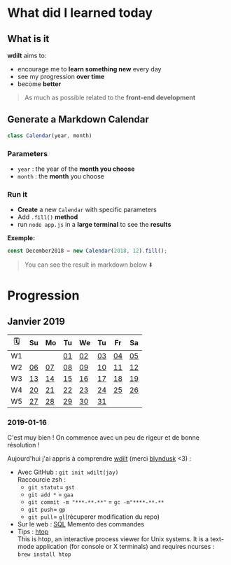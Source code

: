 # What did I learned today

## What is it

**wdilt** aims to:

- encourage me to **learn something new** every day
- see my progression **over time**
- become **better**

> As much as possible related to the **front-end development**

## Generate a Markdown Calendar

```JavaScript
class Calendar(year, month)
```

### Parameters

- `year` : the year of the **month you choose**
- `month` : the **month** you choose

### Run it

- **Create** a new `Calendar` with specific parameters
- Add `.fill()` **method**
- run `node app.js` in a **large terminal** to see the **results**

__Exemple:__

```JavaScript
const December2018 = new Calendar(2018, 12).fill();
```

> You can see the result in markdown below ⬇️

# Progression

## Janvier 2019
| 🗓 |        Su       |        Mo       |        Tu       |        We       |        Tu       |        Fr       |        Sa       |
| -- | --------------- | --------------- | --------------- | --------------- | --------------- | --------------- | --------------- |
| W1 |                 |                 |[01](#2019-01-01)|[02](#2019-01-02)|[03](#2019-01-03)|[04](#2019-01-04)|[05](#2019-01-05)|
| W2 |[06](#2019-01-06)|[07](#2019-01-07)|[08](#2019-01-08)|[09](#2019-01-09)|[10](#2019-01-10)|[11](#2019-01-11)|[12](#2019-01-12)|
| W3 |[13](#2019-01-13)|[14](#2019-01-14)|[15](#2019-01-15)|[16](#2019-01-16)|[17](#2019-01-17)|[18](#2019-01-18)|[19](#2019-01-19)|
| W4 |[20](#2019-01-20)|[21](#2019-01-21)|[22](#2019-01-22)|[23](#2019-01-23)|[24](#2019-01-24)|[25](#2019-01-25)|[26](#2019-01-26)|
| W5 |[27](#2019-01-27)|[28](#2019-01-28)|[29](#2019-01-29)|[30](#2019-01-30)|[31](#2019-01-31)|                 |                 |

### 2019-01-16

C'est muy bien ! On commence avec un peu de rigeur et de bonne résolution !

Aujourd'hui j'ai appris à comprendre [wdilt](https://github.com/blyndusk/wdilt) (merci [blyndusk](https://github.com/blyndusk) <3) :
- Avec GitHub : 
`git init wdilt(jay)`<br>
Raccourcie zsh : 
    - `git statut`= `gst`
    - `git add *` = `gaa`
    - `git commit -m "***-**-**"` = `gc -m"****-**-**`
    - `git push`= `gp`
    - `git pull`= `gl`(récuperer modification du repo)
- Sur le web :
[SQL](https://sql.sh/ressources/document/mysql-aide-memoire-sql.pdf) Memento des commandes
- Tips : [htop](https://hisham.hm/htop/) <br>This is htop, an interactive process viewer for Unix systems. It is a text-mode application (for console or X terminals) and requires ncurses : `brew install htop`